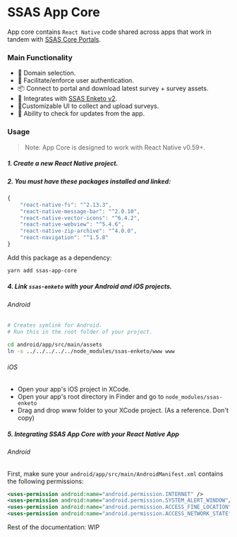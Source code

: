 SSAS App Core
===================


App core contains `React Native` code shared across apps that work in tandem with [SSAS Core Portals](https://github.com/swiftmade/ssas-core).

### Main Functionality

* 🔗 Domain selection.
* 👤 Facilitate/enforce user authentication.
* 📦 Connect to portal and download latest survey + survey assets.
* 📜 Integrates with [SSAS Enketo v2](https://github.com/swiftmade/ssas-enketo).
* 📱Customizable UI to collect and upload surveys.
* 📡 Ability to check for updates from the app.


### Usage

> Note: App Core is designed to work with React Native v0.59+.

##### 1. Create a new React Native project.
##### 2. You must have these packages installed and linked:

```js
{
    "react-native-fs": "^2.13.3",
    "react-native-message-bar": "^2.0.10",
    "react-native-vector-icons": "^6.4.2",
    "react-native-webview": "^5.4.6",
    "react-native-zip-archive": "^4.0.0",
    "react-navigation": "^1.5.8"
}
```

 Add this package as a dependency:

```bash
yarn add ssas-app-core
```

##### 4. Link `ssas-enketo` with your Android and iOS projects.

###### Android

```bash
# Creates symlink for Android.
# Run this in the root folder of your project.

cd android/app/src/main/assets
ln -s ../../../../../node_modules/ssas-enketo/www www
```

###### iOS

- Open your app's iOS project in XCode.
- Open your app's root directory in Finder and go to `node_modules/ssas-enketo`
- Drag and drop www folder to your XCode project. (As a reference. Don't copy)


##### 5. Integrating SSAS App Core with your React Native App

###### Android

First, make sure your `android/app/src/main/AndroidManifest.xml` contains the following permissions:

```xml
<uses-permission android:name="android.permission.INTERNET" />
<uses-permission android:name="android.permission.SYSTEM_ALERT_WINDOW"/>
<uses-permission android:name="android.permission.ACCESS_FINE_LOCATION" />
<uses-permission android:name="android.permission.ACCESS_NETWORK_STATE" />
```

Rest of the documentation: WIP